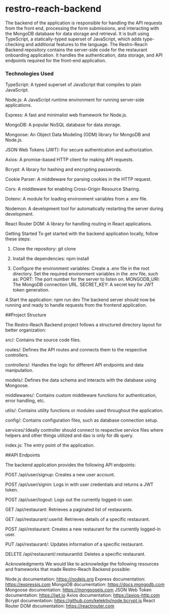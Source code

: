 # restro-reach-backend
The backend of the application is responsible for handling the API requests from the front end, processing the form submissions, and interacting with the MongoDB database for data storage and retrieval. It is built using TypeScript, a statically-typed superset of JavaScript, which adds type-checking and additional features to the language.
The Restro-Reach Backend repository contains the server-side code for the restaurant onboarding application. It handles the authentication, data storage, and API endpoints required for the front-end application.

<h3>Technologies Used</h3>

TypeScript: A typed superset of JavaScript that compiles to plain JavaScript.

Node.js: A JavaScript runtime environment for running server-side applications.

Express: A fast and minimalist web framework for Node.js.

MongoDB: A popular NoSQL database for data storage.

Mongoose: An Object Data Modeling (ODM) library for MongoDB and Node.js.

JSON Web Tokens (JWT): For secure authentication and authorization.

Axios: A promise-based HTTP client for making API requests.

Bcrypt: A library for hashing and encrypting passwords.

Cookie Parser: A middleware for parsing cookies in the HTTP request.

Cors: A middleware for enabling Cross-Origin Resource Sharing.

Dotenv: A module for loading environment variables from a .env file.

Nodemon: A development tool for automatically restarting the server during development.

React Router DOM: A library for handling routing in React applications.

Getting Started
To get started with the backend application locally, follow these steps:

1. Clone the repository:
  git clone <repository-url>
  
2. Install the dependencies:
  npm install

3. Configure the environment variables:
 Create a .env file in the root directory.
 Set the required environment variables in the .env file, such as:
 PORT: The port number for the server to listen on.
 MONGODB_URI: The MongoDB connection URL.
 SECRET_KEY: A secret key for JWT token generation.

4.Start the application:
 npm run dev
 The backend server should now be running and ready to handle requests from the frontend application.

##Project Structure

The Restro-Reach Backend project follows a structured directory layout for better organization:

src/: Contains the source code files.

routes/: Defines the API routes and connects them to the respective controllers.

controllers/: Handles the logic for different API endpoints and data manipulation.

models/: Defines the data schema and interacts with the database using Mongoose.

middlewares/: Contains custom middleware functions for authentication, error handling, etc.

utils/: Contains utility functions or modules used throughout the application.

config/: Contains configuration files, such as database connection setup.

services/:Ideally controller should connect to respective service files where helpers and other things utilized and dao is only for db query.

index.js: The entry point of the application.

##API Endpoints

The backend application provides the following API endpoints:

POST /api/user/signup: Creates a new user account.

POST /api/user/signin: Logs in with user credentials and returns a JWT token.

POST /api/user/logout: Logs out the currently logged-in user.

GET /api/restaurant: Retrieves a paginated list of restaurants.

GET /api/restaurant/:userId: Retrieves details of a specific restaurant.

POST /api/restaurant: Creates a new restaurant for the currently logged-in user.

PUT /api/restaurant/: Updates information of a specific restaurant.

DELETE /api/restaurant/:restaurantId: Deletes a specific restaurant.

Acknowledgments
We would like to acknowledge the following resources and frameworks that made Restro-Reach Backend possible:

Node.js documentation: https://nodejs.org
Express documentation: https://expressjs.com
MongoDB documentation: https://docs.mongodb.com
Mongoose documentation: https://mongoosejs.com
JSON Web Token documentation: https://jwt.io
Axios documentation: https://axios-http.com
Bcrypt documentation: https://github.com/kelektiv/node.bcrypt.js
React Router DOM documentation: https://reactrouter.com





